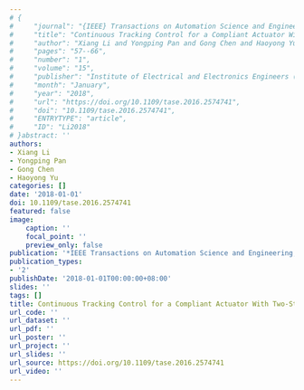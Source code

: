 ```yaml
---
# {
#     "journal": "{IEEE} Transactions on Automation Science and Engineering",
#     "title": "Continuous Tracking Control for a Compliant Actuator With Two-Stage Stiffness",
#     "author": "Xiang Li and Yongping Pan and Gong Chen and Haoyong Yu",
#     "pages": "57--66",
#     "number": "1",
#     "volume": "15",
#     "publisher": "Institute of Electrical and Electronics Engineers ({IEEE})",
#     "month": "January",
#     "year": "2018",
#     "url": "https://doi.org/10.1109/tase.2016.2574741",
#     "doi": "10.1109/tase.2016.2574741",
#     "ENTRYTYPE": "article",
#     "ID": "Li2018"
# }abstract: ''
authors:
- Xiang Li
- Yongping Pan
- Gong Chen
- Haoyong Yu
categories: []
date: '2018-01-01'
doi: 10.1109/tase.2016.2574741
featured: false
image:
    caption: ''
    focal_point: ''
    preview_only: false
publication: '*IEEE Transactions on Automation Science and Engineering,January*'
publication_types:
- '2'
publishDate: '2018-01-01T00:00:00+08:00'
slides: ''
tags: []
title: Continuous Tracking Control for a Compliant Actuator With Two-Stage Stiffness
url_code: ''
url_dataset: ''
url_pdf: ''
url_poster: ''
url_project: ''
url_slides: ''
url_source: https://doi.org/10.1109/tase.2016.2574741
url_video: ''
---
```

